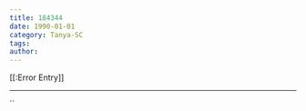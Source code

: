 ```yaml
---
title: 184344
date: 1990-01-01
category: Tanya-SC
tags: 
author: 
---
```


[[:Error Entry]]

---



``
